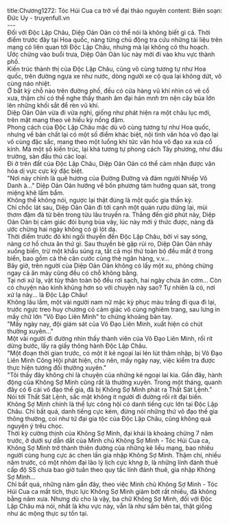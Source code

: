 title:Chương1272: Tóc Húi Cua ca trở về đại thảo nguyên
content:
Biên soạn: Đức Uy - truyenfull.vn<br>---<br>Đối với Độc Lập Châu, Diệp Oản Oản có thể nói là không biết gì cả. Thời điểm trước đây tại Hoa quốc, nàng từng chủ động tra cứu những tài liệu trên mạng có liên quan tới Độc Lập Châu, nhưng mà lại không có thu hoạch.<br>Ước chừng vào buổi trưa, Diệp Oản Oản lúc này mới đi vào khu vực thành phố.<br>Kiến trúc thành thị của Độc Lập Châu, cũng vô cùng tương tự như Hoa quốc, trên đường ngựa xe như nước, dòng người xe cộ qua lại không dứt, vô cùng náo nhiệt.<br>Ở bất kỳ chỗ nào trên đường phố, đều có cửa hàng vũ khí nhìn có vẻ cổ xưa, thậm chí có thể nghe thấy thanh âm đại hán m*nh tr*n nện cây búa lớn lên những khối sắt để rèn vũ khí.<br>Diệp Oản Oản vừa đi vừa nghỉ, giống như phát hiện ra một châu lục mới, trên mặt mang theo vẻ hiếu kỳ nồng đậm.<br>Phong cách của Độc Lập Châu mặc dù vô cùng tương tự như Hoa quốc, nhưng về bản chất lại có một số điểm khác biệt, nội tình văn hóa võ đạo lại vô cùng đặc sắc, mang theo một luồng khí tức văn hóa võ đạo xa xưa cổ kính. Mà một số kiến trúc, lại khá tương tự phong cách Tây phương, như đấu trường, sàn đấu thú các loại.<br>Đi ở trên đất của Độc Lập Châu, Diệp Oản Oản có thể cảm nhận được văn hóa dị vực cực kỳ đặc biệt.<br>"Nơi này chính là quê hương của Đường Đường và đám người Nhiếp Vô Danh à..." Diệp Oản Oản hướng về bốn phương tám hướng quan sát, trong miệng khẽ lẩm bẩm.<br>Không thể không nói, ngược lại thật đúng là một quốc gia thần kỳ.<br>Chỉ chốc lát sau, Diệp Oản Oản đi tới cạnh một quán rượu dừng lại, mùi thơm đậm đà từ bên trong tửu lâu truyền ra. Thẳng đến giờ phút này, Diệp Oản Oản bị cảm giác đói bụng bủa vây, lúc này mới ý thức được, nàng đã ước chừng hai ngày không có gì lót dạ.<br>Thời điểm trước đó khi ngồi thuyền đến Độc Lập Châu, bởi vì say sóng, nàng cơ hồ chưa ăn thứ gì. Sau thuyền bè gặp rủi ro, Diệp Oản Oản nhảy xuống biển, trừ một khẩu súng ra, tất cả mọi thứ toàn bộ đều mất ở trong biển, bao gồm cả thẻ căn cước cùng thẻ ngân hàng, v.v…<br>Bây giờ, trên người của Diệp Oản Oản không có lấy một xu, phỏng chừng ngay cả ăn mày cũng đều có chỗ không bằng.<br>Tại nơi xứ lạ, vật tùy thân toàn bộ đều rơi sạch, hai ngày chưa ăn cơm... Còn có chuyện nào kinh khủng hơn so với chuyện này sao? Tự nhiên là có, nơi xứ lạ này... là Độc Lập Châu!<br>Không lâu lắm, một vài người nam nữ mặc kỳ phục màu trắng đi qua đi lại, trước ngực treo huy chương có cảm giác vô cùng nghiêm trang, sau lưng in mấy chữ lớn "Võ Đạo Liên Minh" to chừng khoảng bàn tay.<br>"Mấy ngày nay, đội giám sát của Võ Đạo Liên Minh, xuất hiện có chút thường xuyên..."<br>Một vài người đi đường nhìn thấy thành viên của Võ Đạo Liên Minh, rối rít dừng bước, lấy ra giấy thông hành Độc Lập Châu.<br>"Một đoạn thời gian trước, có một ít kẻ ngoại lai lén lút thâm nhập, bị Võ Đạo Liên Minh Công Hội phát hiện, cho nên, mấy ngày nay, việc kiểm tra được thực hiện tương đối thường xuyên."<br>"Tôi thấy đây không chỉ là chuyện của những kẻ ngoại lai kia. Gần đây, hành động của Không Sợ Minh cũng rất là thường xuyên. Trong một tháng, quanh đây có 6 cái võ đạo thế gia, đã bị Không Sợ Minh phát ra Thất Sát Lệnh."<br>Nói tới Thất Sát Lệnh, sắc mặt không ít người đi đường rối rít đại biến.<br>Không Sợ Minh chính là thế lực công hội có danh tiếng cực lớn tại Độc Lập Châu. Chỉ bất quá, danh tiếng cực kém, đừng nói những thứ võ đạo thế gia thông thường, coi như tứ đại gia tộc của Độc Lập Châu, cũng không quá nguyện ý trêu chọc.<br>Thời kỳ cường thịnh của Không Sợ Minh, đại khái là khoảng chừng 7 năm trước, ở dưới sự dẫn dắt của Minh chủ Không Sợ Minh - Tóc Húi Cua ca, Không Sợ Minh trở thành thiên đường của những kẻ liều mạng, bao nhiêu người cùng hung cực ác chen lấn gia nhập Không Sợ Minh. Thậm chí, nhiều năm trước, có một nhóm đại lão lý lịch cực kh*ng b*, là những lính đánh thuê cấp độ SS chưa bao giờ tuân theo quy tắc lính đánh thuê, gia nhập Không Sợ Minh...<br>Chỉ bất quá, những năm gần đây, theo việc Minh chủ Không Sợ Minh - Tóc Húi Cua ca mất tích, thực lực Không Sợ Minh giảm bớt rất nhiều, đã không bằng năm xưa. Nhưng dù cho là vậy, ba chữ Không Sợ Minh, đối với Độc Lập Châu mà nói, nhất là khu vực này, vẫn là như sấm bên tai, thật giống như ác mộng thực sự tồn tại.